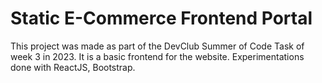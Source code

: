 # Static E-Commerce Frontend Portal

This project was made as part of the DevClub Summer of Code Task of week 3 in 2023. It is a basic frontend for the website. Experimentations done with ReactJS, Bootstrap. 
